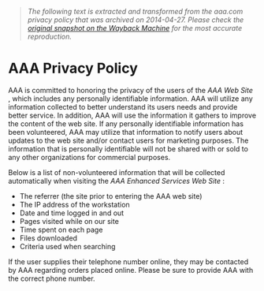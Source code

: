 > *The following text is extracted and transformed from the aaa.com privacy policy that was archived on 2014-04-27. Please check the [original snapshot on the Wayback Machine](https://web.archive.org/web/20140427083839id_/http%3A//www.aaa.com/aaa/SubDomains/misc/privacy-policy.htm) for the most accurate reproduction.*

# AAA Privacy Policy

AAA is committed to honoring the privacy of the users of the _AAA Web Site_ , which includes any personally identifiable information. AAA will utilize any information collected to better understand its users needs and provide better service. In addition, AAA will use the information it gathers to improve the content of the web site. If any personally identifiable information has been volunteered, AAA may utilize that information to notify users about updates to the web site and/or contact users for marketing purposes. The information that is personally identifiable will not be shared with or sold to any other organizations for commercial purposes. 

Below is a list of non-volunteered information that will be collected automatically when visiting the _AAA Enhanced Services Web Site_ : 

  * The referrer (the site prior to entering the AAA web site)
  * The IP address of the workstation
  * Date and time logged in and out
  * Pages visited while on our site
  * Time spent on each page
  * Files downloaded
  * Criteria used when searching



If the user supplies their telephone number online, they may be contacted by AAA regarding orders placed online. Please be sure to provide AAA with the correct phone number. 
